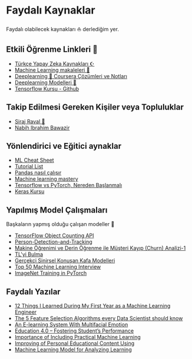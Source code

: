 # Faydalı Kaynaklar

Faydalı olabilecek kaynakları ⛵ derlediğim yer.

## Etkili Öğrenme Linkleri 🌟

- [Türkçe Yapay Zeka Kaynakları ☪](https://github.com/deeplearningturkiye/turkce-yapay-zeka-kaynaklari)
- [Machine Learning makaleleri 📃](https://github.com/Swall0w/papers)
- [Deeplearning 🧠 Coursera Çözümleri ve Notları](https://github.com/Kulbear/deep-learning-coursera)
- [Deeplearning Modelleri 🤖](https://github.com/rasbt/deeplearning-models)
- [Tensorflow Kursu - Github](https://github.com/machinelearningmindset/TensorFlow-Course)

## Takip Edilmesi Gereken Kişiler veya Topluluklar

- [Siraj Raval 🌟](https://www.youtube.com/channel/UCWN3xxRkmTPmbKwht9FuE5A)
- [Nabih Ibrahim Bawazir](https://www.linkedin.com/in/nabihbawazir/detail/recent-activity/shares/)

## Yönlendirici ve Eğitici aynaklar

- [ML Cheat Sheet]
- [Tutorial List]
- [Pandas nasıl çalışır](https://www.linkedin.com/feed/update/urn:li:activity:6541970455501336576)
- [Machine learning mastery]
- [Tensorflow vs PyTorch, Nereden Başlanmalı][tensorflow vs pytorch]
- [Keras Kursu][keras ~ datacamp]

## Yapılmış Model Çalışmaları

Başkaların yapmış olduğu çalışan modeller 🤖

- [TensorFlow Object Counting API](https://github.com/ahmetozlu/tensorflow_object_counting_api)
- [Person-Detection-and-Tracking](https://github.com/ambakick/Person-Detection-and-Tracking)
- [Makine Öğrenimi ve Derin Öğrenme ile Müşteri Kayıp (Churn) Analizi-1]
- [TL'yi Bulma]
- [Gerçekçi Sinirsel Konuşan Kafa Modelleri]
- [Top 50 Machine Learning Interview]
- [ImageNet Training in PyTorch]

## Faydalı Yazılar

- [12 Things I Learned During My First Year as a Machine Learning Engineer](https://towardsdatascience.com/12-things-i-learned-during-my-first-year-as-a-machine-learning-engineer-2991573a9195)
- [The 5 Feature Selection Algorithms every Data Scientist should know](https://towardsdatascience.com/the-5-feature-selection-algorithms-every-data-scientist-need-to-know-3a6b566efd2)
- [An E-learning System With Multifacial Emotion]
- [Education 4.0 – Fostering Student’s Performance]
- [Importance of Including Practical Machine Learning]
- [Improving of Personal Educational Content Using]
- [Machine Learning Model for Analyzing Learning]

<!-- Yönlendirici ve Eğiti Kaynaklar -->

[ml cheat sheet]: ../res%2Fmicrosoft-machine-learning-algorithm-cheat-sheet-v7.pdf
[tutorial list]: https://www.linkedin.com/feed/update/urn:li:activity:6540145442783629313
[machine learning mastery]: https://machinelearningmastery.com/start-here/
[tensorflow vs pytorch]: https://towardsdatascience.com/which-deep-learning-framework-is-growing-fastest-3f77f14aa318
[keras ~ datacamp]: https://www.datacamp.com/courses/deep-learning-in-python

<!-- Yapılmış Çalışmalar -->

[makine öğrenimi ve derin öğrenme ile müşteri kayıp (churn) analizi-1]: https://medium.com/deep-learning-turkiye/makine-%C3%B6%C4%9Frenimi-ve-derin-%C3%B6%C4%9Frenme-ile-m%C3%BC%C5%9Fteri-kay%C4%B1p-churn-analizi-1-63a4513b8a6f
[tl'yi bulma]: https://www.linkedin.com/pulse/g%C3%B6r%C3%BCnt%C3%BC-tan%C4%B1yan-mobil-uygulama-nas%C4%B1l-geli%C5%9Ftirilir-%C3%B6zg%C3%BCr-%C5%9Fahin/
[gerçekçi sinirsel konuşan kafa modelleri]: https://www.youtube.com/watch?v=p1b5aiTrGzY&feature=youtu.be
[top 50 machine learning interview]: https://www.linkedin.com/feed/update/urn:li:activity:6540239772655419392
[imagenet training in pytorch]: https://github.com/diux-dev/cluster/tree/master/pytorch#data-preparation

<!-- PDF'ler -->

[an e-learning system with multifacial emotion]: ..%2Fpdfs%2FAn%20E-learning%20System%20With%20Multifacial%20Emotion.pdf
[education 4.0 – fostering student’s performance]: ..%2Fpdfs%2FEducation%204.0%20%E2%80%93%20Fostering%20Student%E2%80%99s%20Performance.pdf
[importance of including practical machine learning]: ..%2Fpdfs%2FImportance%20of%20Including%20Practical%20Machine%20Learning.pdf
[improving of personal educational content using]: ..%2Fpdfs%2FImproving%20of%20Personal%20Educational%20Content%20Using.pdf
[machine learning model for analyzing learning]: ..%2Fpdfs%2FMachine%20Learning%20Model%20for%20Analyzing%20Learning.pdf
